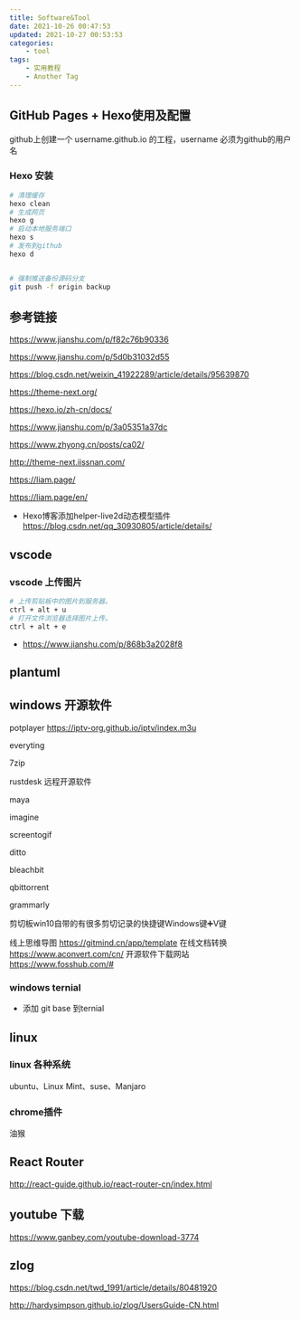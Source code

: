 ```yaml
---
title: Software&Tool
date: 2021-10-26 00:47:53
updated: 2021-10-27 00:53:53
categories: 
    - tool
tags: 
    - 实用教程
    - Another Tag
---
```



## GitHub Pages + Hexo使用及配置

github上创建一个  username.github.io 的工程，username 必须为github的用户名

<!--more-->

### Hexo 安装

```sh
# 清理缓存
hexo clean
# 生成网页
hexo g
# 启动本地服务端口
hexo s
# 发布到github
hexo d


# 强制推送备份源码分支
git push -f origin backup
```

## 参考链接

https://www.jianshu.com/p/f82c76b90336

https://www.jianshu.com/p/5d0b31032d55

https://blog.csdn.net/weixin_41922289/article/details/95639870

https://theme-next.org/

https://hexo.io/zh-cn/docs/

https://www.jianshu.com/p/3a05351a37dc

https://www.zhyong.cn/posts/ca02/

http://theme-next.iissnan.com/

https://liam.page/

https://liam.page/en/

- Hexo博客添加helper-live2d动态模型插件
https://blog.csdn.net/qq_30930805/article/details/

## vscode

### vscode 上传图片

```sh
# 上传剪贴板中的图片到服务器。
ctrl + alt + u
# 打开文件浏览器选择图片上传。
ctrl + alt + e

```
- https://www.jianshu.com/p/868b3a2028f8


## plantuml




## windows 开源软件

 potplayer 
https://iptv-org.github.io/iptv/index.m3u



everyting

7zip

rustdesk  远程开源软件

maya

imagine

screentogif

ditto

bleachbit

qbittorrent

grammarly

剪切板win10自带的有很多剪切记录的快捷键Windows键➕V键

线上思维导图
https://gitmind.cn/app/template
在线文档转换
https://www.aconvert.com/cn/
开源软件下载网站
https://www.fosshub.com/#

### windows ternial 
- 添加 git base 到ternial


## linux

### linux 各种系统

ubuntu、Linux Mint、suse、Manjaro

### chrome插件

油猴



## React Router


http://react-guide.github.io/react-router-cn/index.html


## youtube 下载
https://www.ganbey.com/youtube-download-3774



## zlog
https://blog.csdn.net/twd_1991/article/details/80481920

http://hardysimpson.github.io/zlog/UsersGuide-CN.html

